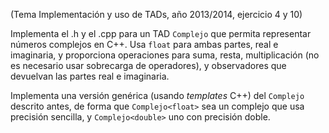 (Tema Implementación y uso de TADs, año 2013/2014, ejercicio 4 y 10)

Implementa el .h y el .cpp para un TAD `Complejo` que permita representar números complejos en C++. Usa `float` para ambas partes, real e imaginaria, y proporciona operaciones para suma, resta, multiplicación (no es necesario usar sobrecarga de operadores), y observadores que devuelvan las partes real e imaginaria.

Implementa una versión genérica (usando *templates* C++) del `Complejo` descrito antes, de forma que `Complejo<float>` sea un complejo que usa precisión sencilla, y `Complejo<double>` uno con precisión doble.
